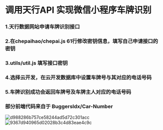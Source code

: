 # 调用天行API 实现微信小程序车牌识别
### 1.天行数据网站申请车牌识别接口 
### 2.在chepaihao/chepai.js 61行修改密钥信息，填写自己申请接口的密钥
### 3.utils/util.js  填写接口密钥
### 4.选择云开发，在云开发数据库中设置车牌号与其对应的电话号码
### 5.车牌识别成功会返回车牌号及车牌主人对应的电话号码
### 部分前端代码来自于 Buggersldx/Car-Number
![d988286b757ce58244ad5d72c301acc](https://user-images.githubusercontent.com/77286512/163344511-dcf5f9ae-ee76-46ef-a280-11c8fe16fe24.jpg)
![9367d940965d02028b3c4d83eae4c9c](https://user-images.githubusercontent.com/77286512/163344628-921c9622-baea-4c69-89fc-dc1f053ccf39.jpg)
